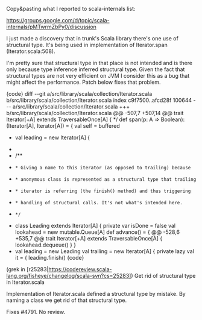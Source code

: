 Copy&pasting what I reported to scala-internals list:

https://groups.google.com/d/topic/scala-internals/pMTwrmZbPy0/discussion

I just made a discovery that in trunk's Scala library there's one use of structural type. It's being used in implementation of Iterator.span (Iterator.scala:508).

I'm pretty sure that structural type in that place is not intended and is there only because type inference inferred structural type. Given the fact that structural types are not very efficient on JVM I consider this as a bug that might affect the performance. Patch below fixes that problem.

{code}
diff --git a/src/library/scala/collection/Iterator.scala b/src/library/scala/collection/Iterator.scala
index c9f7500..afcd28f 100644
--- a/src/library/scala/collection/Iterator.scala
+++ b/src/library/scala/collection/Iterator.scala
@@ -507,7 +507,14 @@ trait Iterator[+A] extends TraversableOnce[A] {
    */
   def span(p: A => Boolean): (Iterator[A], Iterator[A]) = {
     val self = buffered
-    val leading = new Iterator[A] {
+
+    /**
+     * Giving a name to this iterator (as opposed to trailing) because
+     * anonymous class is represented as a structural type that trailing
+     * iterator is referring (the finish() method) and thus triggering
+     * handling of structural calls. It's not what's intended here.
+     */
+    class Leading extends Iterator[A] {
       private var isDone = false
       val lookahead = new mutable.Queue[A]
       def advance() = {
@@ -528,6 +535,7 @@ trait Iterator[+A] extends TraversableOnce[A] {
         lookahead.dequeue()
       }
     }
+    val leading = new Leading
     val trailing = new Iterator[A] {
       private lazy val it = {
         leading.finish()
{code}

(grek in [r25283|https://codereview.scala-lang.org/fisheye/changelog/scala-svn?cs=25283]) Get rid of structural type in Iterator.scala

Implementation of Iterator.scala defined a structural type
by mistake. By naming a class we get rid of that structural
type.

Fixes #4791. No review.
